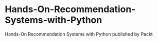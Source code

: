 # Hands-On-Recommendation-Systems-with-Python
Hands-On Recommendation Systems with Python published by Packt
